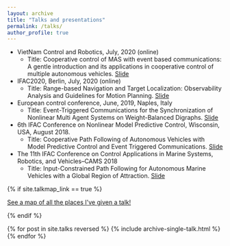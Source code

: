 ```yaml
---
layout: archive
title: "Talks and presentations"
permalink: /talks/
author_profile: true
---
```

- VietNam Control and Robotics, July, 2020 (online)
    - Title: Cooperative control of MAS with event based communications: A gentle introduction and its applications in cooperative control of multiple autonomous vehicles. [Slide]()  
- IFAC2020, Berlin, July, 2020 (online)    
    - Title: Range-based Navigation and Target Localization: Observability Analysis and Guidelines for Motion Planning. [Slide](https://www.dropbox.com/s/qkwmucqrxvv0y83/Main_slide.pdf?dl=0)
- European control conference, June, 2019, Naples, Italy 
    - Title: Event-Triggered Communications for the Synchronization of Nonlinear Multi Agent Systems on Weight-Balanced Digraphs. [Slide](https://www.dropbox.com/s/d8opr9mo3tkmxeg/Slide.pdf?dl=0)
- 6th IFAC Conference on Nonlinear Model Predictive Control, Wisconsin, USA, August 2018.
    - Title: Cooperative Path Following of Autonomous Vehicles with Model Predictive Control and Event Triggered Communications. [Slide](https://www.dropbox.com/s/4pnf9fr9e6a3mo5/Slide_NMPC2018.pdf?dl=0)
- The 11th IFAC Conference on Control Applications in Marine Systems, Robotics, and Vehicles–CAMS 2018    
    - Title: Input-Constrained Path Following for Autonomous Marine Vehicles with a Global Region of Attraction. [Slide](https://www.dropbox.com/s/qotilch8e51yhvn/Hung_Presentation_CAMS2018.pdf?dl=0)     

{% if site.talkmap_link == true %}

<p style="text-decoration:underline;"><a href="/talkmap.html">See a map of all the places I've given a talk!</a></p>

{% endif %}

{% for post in site.talks reversed %}
  {% include archive-single-talk.html %}
{% endfor %}

